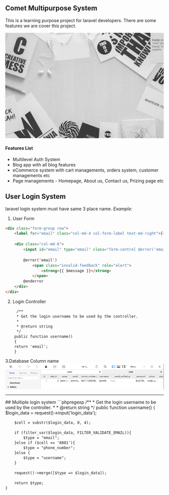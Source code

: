 ## Comet Multipurpose System
This is a learning purpose project for laravel developers. There are some features we are cover this project.

<img src="features.jpg">

#### Features List
- Multilevel Auth System
- Blog app with all blog features
- eCommerce system with cart managements, orders system, customer managements etc
- Page managements - Homepage, About us, Contact us, Prizing page etc

## User Login System 
laravel login system must have same 3 place name.
*Example:*
 1. User Form 
```html
<div class="form-group row">
    <label for="email" class="col-md-4 col-form-label text-md-right">{{ __('E-Mail Address') }}</label>

    <div class="col-md-6">
        <input id="email" type="email" class="form-control @error('email') is-invalid @enderror" name="email" value="{{ old('email') }}" required autocomplete="email" autofocus>

        @error('email')
            <span class="invalid-feedback" role="alert">
                <strong>{{ $message }}</strong>
            </span>
        @enderror
    </div>
</div>
```
2. Login Controller
```phpregexp
     /**
     * Get the login username to be used by the controller.
     *
     * @return string
     */
    public function username()
    {
    return 'email';
    }
```
3.Database Column name
<img src="data.png">
<hr>
## Multiple login system
```phpregexp
 /**
     * Get the login username to be used by the controller.
     *
     * @return string
     */
    public function username()
    {
        $login_data = request()->input('login_data');

        $cell = substr($login_data, 0, 4);

        if (filter_var($login_data, FILTER_VALIDATE_EMAIL)){
            $type = "email";
        }else if ($cell == '8801'){
            $type = "phone_number";
        }else {
            $type = "username";
        }

        request()->merge([$type => $login_data]);

        return $type;
    }
```
